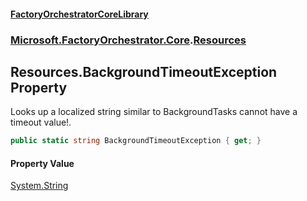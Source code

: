 #### [FactoryOrchestratorCoreLibrary](./FactoryOrchestratorCoreLibrary.md 'FactoryOrchestratorCoreLibrary')
### [Microsoft.FactoryOrchestrator.Core](./Microsoft-FactoryOrchestrator-Core.md 'Microsoft.FactoryOrchestrator.Core').[Resources](./Microsoft-FactoryOrchestrator-Core-Resources.md 'Microsoft.FactoryOrchestrator.Core.Resources')
## Resources.BackgroundTimeoutException Property
Looks up a localized string similar to BackgroundTasks cannot have a timeout value!.  
```csharp
public static string BackgroundTimeoutException { get; }
```
#### Property Value
[System.String](https://docs.microsoft.com/en-us/dotnet/api/System.String 'System.String')  
